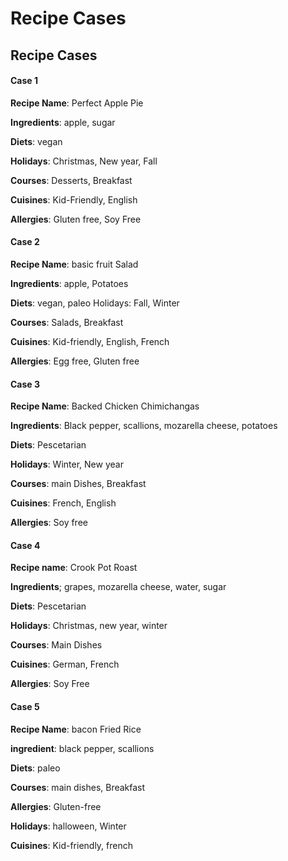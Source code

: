 # Recipe Cases

## Recipe Cases

#### Case 1

**Recipe Name**: Perfect Apple Pie

**Ingredients**: apple, sugar

**Diets**: vegan

**Holidays**: Christmas, New year, Fall

**Courses**: Desserts, Breakfast

**Cuisines**: Kid-Friendly, English

**Allergies**: Gluten free, Soy Free



#### Case 2

**Recipe Name**: basic fruit Salad

**Ingredients**: apple, Potatoes

**Diets**: vegan, paleo Holidays: Fall, Winter

**Courses**: Salads, Breakfast

**Cuisines**: Kid-friendly, English, French

**Allergies**: Egg free, Gluten free

#### Case 3



**Recipe Name**: Backed Chicken Chimichangas

**Ingredients**: Black pepper, scallions, mozarella cheese, potatoes

**Diets**: Pescetarian

**Holidays**: Winter, New year

**Courses**: main Dishes, Breakfast

**Cuisines**: French, English

**Allergies**: Soy free

#### Case 4



**Recipe name**: Crook Pot Roast

**Ingredients**; grapes, mozarella cheese, water, sugar

**Diets**: Pescetarian

**Holidays**: Christmas, new year, winter

**Courses**: Main Dishes

**Cuisines**: German, French

**Allergies**: Soy Free



#### Case 5

**Recipe Name**: bacon Fried Rice

**ingredient**: black pepper, scallions

**Diets**: paleo

**Courses**: main dishes, Breakfast

**Allergies**: Gluten-free

**Holidays**: halloween, Winter

**Cuisines**: Kid-friendly, french

